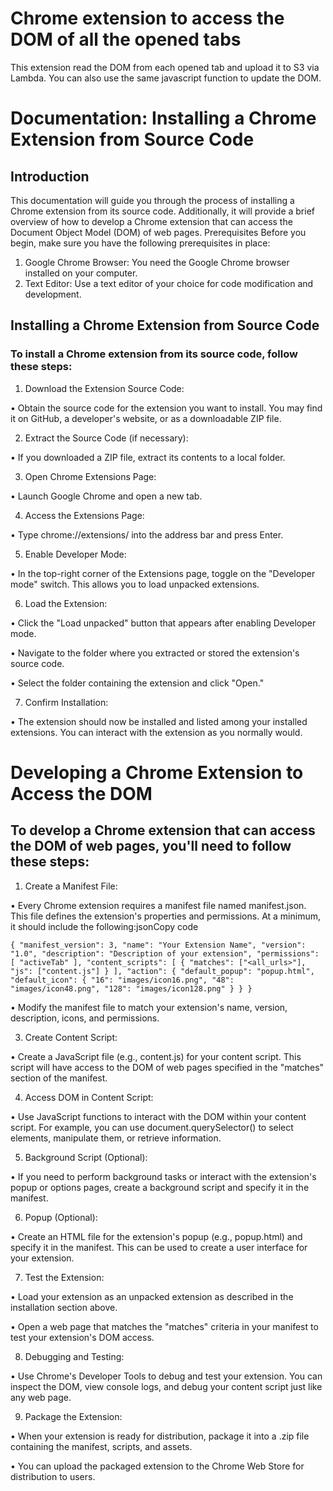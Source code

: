 # Chrome extension to access the DOM of all the opened tabs
This extension read the DOM from each opened tab and upload it to S3 via Lambda. 
You can also use the same javascript function to update the DOM.

# Documentation: Installing a Chrome Extension from Source Code
## Introduction
This documentation will guide you through the process of installing a Chrome extension from its source code. Additionally, it will provide a brief overview of how to develop a Chrome extension that can access the Document Object Model (DOM) of web pages.
Prerequisites
Before you begin, make sure you have the following prerequisites in place:
1.	Google Chrome Browser: You need the Google Chrome browser installed on your computer.
2.	Text Editor: Use a text editor of your choice for code modification and development.
## Installing a Chrome Extension from Source Code
### To install a Chrome extension from its source code, follow these steps:
1.	Download the Extension Source Code:

•	Obtain the source code for the extension you want to install. You may find it on GitHub, a developer's website, or as a downloadable ZIP file.

2.	Extract the Source Code (if necessary):

•	If you downloaded a ZIP file, extract its contents to a local folder.

3.	Open Chrome Extensions Page:

•	Launch Google Chrome and open a new tab.

4.	Access the Extensions Page:

•	Type chrome://extensions/ into the address bar and press Enter.

5.	Enable Developer Mode:

•	In the top-right corner of the Extensions page, toggle on the "Developer mode" switch. This allows you to load unpacked extensions.

6.	Load the Extension:

•	Click the "Load unpacked" button that appears after enabling Developer mode.

•	Navigate to the folder where you extracted or stored the extension's source code.

•	Select the folder containing the extension and click "Open."

7.	Confirm Installation:

•	The extension should now be installed and listed among your installed extensions. You can interact with the extension as you normally would.


# Developing a Chrome Extension to Access the DOM
## To develop a Chrome extension that can access the DOM of web pages, you'll need to follow these steps:
1.	Create a Manifest File:

•	Every Chrome extension requires a manifest file named manifest.json. This file defines the extension's properties and permissions. At a minimum, it should include the following:jsonCopy code

```
{ "manifest_version": 3, "name": "Your Extension Name", "version": "1.0", "description": "Description of your extension", "permissions": [ "activeTab" ], "content_scripts": [ { "matches": ["<all_urls>"], "js": ["content.js"] } ], "action": { "default_popup": "popup.html", "default_icon": { "16": "images/icon16.png", "48": "images/icon48.png", "128": "images/icon128.png" } } }
```

•	Modify the manifest file to match your extension's name, version, description, icons, and permissions.

3.	Create Content Script:

•	Create a JavaScript file (e.g., content.js) for your content script. This script will have access to the DOM of web pages specified in the "matches" section of the manifest.

4.	Access DOM in Content Script:

•	Use JavaScript functions to interact with the DOM within your content script. For example, you can use document.querySelector() to select elements, manipulate them, or retrieve information.

5.	Background Script (Optional):

•	If you need to perform background tasks or interact with the extension's popup or options pages, create a background script and specify it in the manifest.

6.	Popup (Optional):

•	Create an HTML file for the extension's popup (e.g., popup.html) and specify it in the manifest. This can be used to create a user interface for your extension.

7.	Test the Extension:

•	Load your extension as an unpacked extension as described in the installation section above.

•	Open a web page that matches the "matches" criteria in your manifest to test your extension's DOM access.

8.	Debugging and Testing:

•	Use Chrome's Developer Tools to debug and test your extension. You can inspect the DOM, view console logs, and debug your content script just like any web page.

9.	Package the Extension:

•	When your extension is ready for distribution, package it into a .zip file containing the manifest, scripts, and assets.

•	You can upload the packaged extension to the Chrome Web Store for distribution to users.


